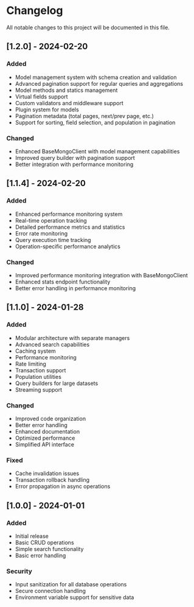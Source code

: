 # Changelog

All notable changes to this project will be documented in this file.

## [1.2.0] - 2024-02-20

### Added
- Model management system with schema creation and validation
- Advanced pagination support for regular queries and aggregations
- Model methods and statics management
- Virtual fields support
- Custom validators and middleware support
- Plugin system for models
- Pagination metadata (total pages, next/prev page, etc.)
- Support for sorting, field selection, and population in pagination

### Changed
- Enhanced BaseMongoClient with model management capabilities
- Improved query builder with pagination support
- Better integration with performance monitoring

## [1.1.4] - 2024-02-20

### Added
- Enhanced performance monitoring system
- Real-time operation tracking
- Detailed performance metrics and statistics
- Error rate monitoring
- Query execution time tracking
- Operation-specific performance analytics

### Changed
- Improved performance monitoring integration with BaseMongoClient
- Enhanced stats endpoint functionality
- Better error handling in performance monitoring

## [1.1.0] - 2024-01-28

### Added
- Modular architecture with separate managers
- Advanced search capabilities
- Caching system
- Performance monitoring
- Rate limiting
- Transaction support
- Population utilities
- Query builders for large datasets
- Streaming support

### Changed
- Improved code organization
- Better error handling
- Enhanced documentation
- Optimized performance
- Simplified API interface

### Fixed
- Cache invalidation issues
- Transaction rollback handling
- Error propagation in async operations

## [1.0.0] - 2024-01-01

### Added
- Initial release
- Basic CRUD operations
- Simple search functionality
- Basic error handling

### Security
- Input sanitization for all database operations
- Secure connection handling
- Environment variable support for sensitive data 